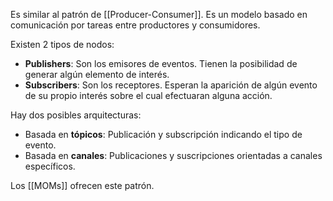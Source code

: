 Es similar al patrón de [[Producer-Consumer]]. Es un modelo basado en comunicación por tareas entre productores y consumidores.

Existen 2 tipos de nodos:

- **Publishers**: Son los emisores de eventos. Tienen la posibilidad de generar algún elemento de interés.
- **Subscribers**: Son los receptores. Esperan la aparición de algún evento de su propio interés sobre el cual efectuaran alguna acción.

Hay dos posibles arquitecturas:

- Basada en **tópicos**: Publicación y subscripción indicando el tipo de evento.
- Basada en **canales**: Publicaciones y suscripciones orientadas a canales específicos.

Los [[MOMs]] ofrecen este patrón.
